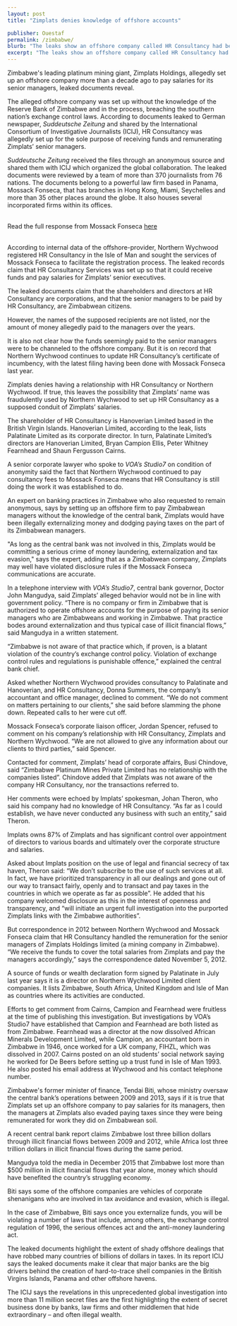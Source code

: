 ```yaml
---
layout: post
title: "Zimplats denies knowledge of offshore accounts"

publisher: Ouestaf
permalink: /zimbabwe/
blurb: "The leaks show an offshore company called HR Consultancy had been created  to  pay salaries to Zimplats, which is largely owned  by South Africa’s Impala Platinum Mines. However, it denies any knowledge of the HR Consultancy and its purpose, writes Ray Choto."
excerpt: "The leaks show an offshore company called HR Consultancy had been created  to  pay salaries to Zimplats, which is largely owned  by South Africa’s Impala Platinum Mines. However, it denies any knowledge of the HR Consultancy and its purpose, writes Ray Choto."
---
```


Zimbabwe's leading platinum mining giant, Zimplats Holdings, allegedly set up an offshore company more than a decade ago to pay salaries for its senior managers, leaked documents reveal.

The alleged offshore company was set up without the knowledge of the Reserve Bank of Zimbabwe and in the process, breaching the southern nation’s exchange control laws.
According to documents leaked to German newspaper, *Suddeutsche Zeitung* and shared by the International Consortium of Investigative Journalists (ICIJ), HR Consultancy was allegedly set up for the sole purpose of receiving funds and remunerating Zimplats’ senior managers.

*Suddeutsche Zeitung* received the files through an anonymous source and shared them with ICIJ which organized the global collaboration. The leaked documents were reviewed by a team of more than 370 journalists from 76 nations. The documents belong to a powerful law firm based in Panama, Mossack Fonseca, that has branches in Hong Kong, Miami, Seychelles and more than 35 other places around the globe. It also houses several incorporated firms within its offices.


<br/>
<div class="panel panel-default">
  <div class="panel-heading">
  Read the full response from Mossack Fonseca <a href="https://sourceafrica.net/documents/***REMOVED***.html" target="_blank">here</a>
  </div>
</div>
<br/>

According to internal data of the offshore-provider, Northern Wychwood registered HR Consultancy in the Isle of Man and sought the services of Mossack Fonseca to facilitate the registration process. The leaked records claim that HR Consultancy Services was set up so that it could receive funds and pay salaries for Zimplats’ senior executives.

The leaked documents claim that the shareholders and directors at HR Consultancy are corporations, and that the senior managers to be paid by HR Consultancy, are Zimbabwean citizens.

However, the names of the supposed recipients are not listed, nor the amount of money allegedly paid to the managers over the years.

It is also not clear how the funds seemingly paid to the senior managers were to be channeled to the offshore company. But it is on record that Northern Wychwood continues to update HR Consultancy’s certificate of incumbency, with the latest filing having been done with Mossack Fonseca last year.

Zimplats denies having a relationship with HR Consultancy or Northern Wychwood. If true, this leaves the possibility that Zimplats’ name was fraudulently used by Northern Wychwood to set up HR Consultancy as a supposed conduit of Zimplats’ salaries.

The shareholder of HR Consultancy is Hanoverian Limited based in the British Virgin Islands. Hanoverian Limited, according to the leak, lists Palatinate Limited as its corporate director. In turn, Palatinate Limited’s directors are Hanoverian Limited, Bryan Campion Ellis, Peter Whitney Fearnhead and Shaun Fergusson Cairns.

A senior corporate lawyer who spoke to *VOA’s Studio7* on condition of anonymity said the fact that Northern Wychwood continued to pay consultancy fees to Mossack Fonseca means that HR Consultancy is still doing the work it was established to do.

An expert on banking practices in Zimbabwe who also requested to remain anonymous, says by setting up an offshore firm to pay Zimbabwean managers without the knowledge of the central bank, Zimplats would have been illegally externalizing money and dodging paying taxes on the part of its Zimbabwean managers.

"As long as the central bank was not involved in this, Zimplats would be committing a serious crime of money laundering, externalization and tax evasion," says the expert, adding that as a Zimbabwean company, Zimplats may well have violated disclosure rules if the Mossack Fonseca communications are accurate.

In a telephone interview with *VOA’s Studio7*, central bank governor, Doctor John Mangudya, said Zimplats’ alleged behavior would not be in line with government policy. “There is no company or firm in Zimbabwe that is authorized to operate offshore accounts for the purpose of paying its senior managers who are Zimbabweans and working in Zimbabwe. That practice bodes around externalization and thus typical case of illicit financial flows,” said Mangudya in a written statement.

“Zimbabwe is not aware of that practice which, if proven, is a blatant violation of the country’s exchange control policy. Violation of exchange control rules and regulations is punishable offence,” explained the central bank chief.

Asked whether Northern Wychwood provides consultancy to Palatinate and Hanoverian, and HR Consultancy, Donna Summers, the company’s accountant and office manager, declined to comment. “We do not comment on matters pertaining to our clients,” she said before slamming the phone down. Repeated calls to her were cut off.

Mossack Fonseca’s corporate liaison officer, Jordan Spencer, refused to comment on his company’s relationship with HR Consultancy, Zimplats and Northern Wychwood. “We are not allowed to give any information about our clients to third parties,” said Spencer.

Contacted for comment, Zimplats’ head of corporate affairs, Busi Chindove, said “Zimbabwe Platinum Mines Private Limited has no relationship with the companies listed”. Chindove added that Zimplats was not aware of the company HR Consultancy, nor the transactions referred to.

Her comments were echoed by Implats’ spokesman, Johan Theron, who said his company had no knowledge of HR Consultancy. “As far as I could establish, we have never conducted any business with such an entity,” said Theron.

Implats owns 87% of Zimplats and has significant control over appointment of directors to various boards and ultimately over the corporate structure and salaries.

Asked about Implats position on the use of legal and financial secrecy of tax haven, Theron said: “We don’t subscribe to the use of such services at all. In fact, we have prioritized transparency in all our dealings and gone out of our way to transact fairly, openly and to transact and pay taxes in the countries in which we operate as far as possible”. He added that his company welcomed disclosure as this in the interest of openness and transparency, and “will initiate an urgent full investigation into the purported Zimplats links with the Zimbabwe authorities”.

But correspondence in 2012 between Northern Wychwood and Mossack Fonseca claim that HR Consultancy handled the remuneration for the senior managers of Zimplats Holdings limited (a mining company in Zimbabwe). “We receive the funds to cover the total salaries from Zimplats and pay the managers accordingly,” says the correspondence dated November 5, 2012.

A source of funds or wealth declaration form signed by Palatinate in July last year says it is a director on Northern Wychwood Limited client companies. It lists Zimbabwe, South Africa, United Kingdom and Isle of Man as countries where its activities are conducted.

Efforts to get comment from Cairns, Campion and Fearnhead were fruitless at the time of publishing this investigation. But investigations by VOA’s Studio7 have established that Campion and Fearnhead are both listed as from Zimbabwe. Fearnhead was a director at the now dissolved African Minerals Development Limited, while Campion, an accountant born in Zimbabwe in 1946, once worked for a UK company, FIHZL, which was dissolved in 2007. Cairns posted on an old students’ social network saying he worked for De Beers before setting up a trust fund in Isle of Man 1993. He also posted his email address at Wychwood and his contact telephone number.

Zimbabwe's former minister of finance, Tendai Biti, whose ministry oversaw the central bank’s operations between 2009 and 2013, says if it is true that Zimplats set up an offshore company to pay salaries for its managers, then the managers at Zimplats also evaded paying taxes since they were being remunerated for work they did on Zimbabwean soil.

A recent central bank report claims Zimbabwe lost three billion dollars through illicit financial flows between 2009 and 2012, while Africa lost three trillion dollars in illicit financial flows during the same period.

Mangudya told the media in December 2015 that Zimbabwe lost more than $500 million in illicit financial flows that year alone, money which should have benefited the country’s struggling economy.

Biti says some of the offshore companies are vehicles of corporate shenanigans who are involved in tax avoidance and evasion, which is illegal.

In the case of Zimbabwe, Biti says once you externalize funds, you will be violating a number of laws that include, among others, the exchange control regulation of 1996, the serious offences act and the anti-money laundering act.

The leaked documents highlight the extent of shady offshore dealings that have robbed many countries of billions of dollars in taxes. In its report ICIJ says the leaked documents make it clear that major banks are the big drivers behind the creation of hard-to-trace shell companies in the British Virgins Islands, Panama and other offshore havens.

The ICIJ says the revelations in this unprecedented global investigation into more than 11 million secret files are the first highlighting the extent of secret business done by banks, law firms and other middlemen that hide extraordinary – and often illegal wealth.
